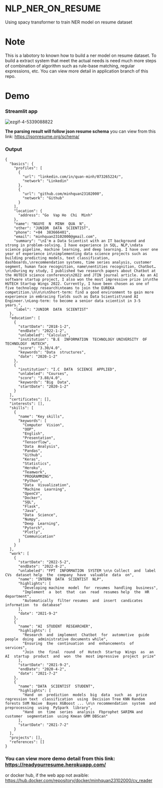 # NLP_NER_ON_RESUME
Using spacy transformer to train NER model on resume dataset

# Note
This is a labotory to known how to build a ner model on resume dataset. To build a extract system that meet the actual needs is need much more steps of combination of algorithm such as rule-base matching, regular expressions, etc. You can view more detail in application branch of this repo.

# Demo
### Streamlit app

![ezgif-4-5339088822](https://user-images.githubusercontent.com/57226852/210192175-9fdf942c-362b-4a7d-9074-f5d5852f0344.gif)


**The parsing result will follow json resume schema** you can view from this link: https://jsonresume.org/schema/

### Output
```
{
  "basics": {
    "profiles": [
      {
        "url": "linkedin.com/in/quan-minh/073265224/",
        "network": "Linkedin"
      },
      {
        "url": "github.com/minhquan23102000",
        "network": "Github"
      }
    ],
    "location": {
      "address": "Go  Vap Ho  Chi  Minh"
    },
    "name": "NGUYE  N  MINH  QUA  N",
    "other": "JUNIOR  DATA  SCIENTIST",
    "phone": "+84  383666401",
    "email": "minhquan23102000@gmail.com",
    "summary": "\nI'm a Data Scientist with an IT background and strong in problem-solving. I have experience in SQL, NLP,\ndata science pipeline, machine learning, and deep learning. I have over one year of experience in\nimplementing data science projects such as building predicting models, text classification, dashboards,\nrecommendation systems, time series analysis, customer segment, human face recognition, name\nentities recognition, Chatbot…\n\nDuring my study, I published two research papers about Chatbot at the HUTECH science conference\n2022 and JTIN journal article. As an AI software startup project, I also won the most impressive prize in\nthe HUTECH Startup Wings 2022. Currently, I have been chosen as one of five technology research\nteams to join the EUREKA competition.\n\n\n\nShort-term: find a good environment to gain more experience in embracing fields such as Data Scientist\nand AI Engineer.\nLong-term: to become a senior data scientist in 3-5 years.",
    "label": "JUNIOR  DATA  SCIENTIST"
  },
  "education": [
    {
      "startDate": "2018-1-2",
      "endDate": "2022-1-2",
      "unlabeled": "Calculus",
      "institution": "B.E  INFORMATION  TECHNOLOGY UNIVERSITY  OF  TECHNOLOGY  HUTECH",
      "score": "3.30/4.0",
      "keywords": "Data  structures",
      "date": "2020-1-2"
    },
    {
      "institution": "I.C  DATA  SCIENCE  APPLIED",
      "unlabeled": "Courses",
      "score": "3.88/4.0",
      "keywords": "Big  Data",
      "startDate": "2020-1-2"
    }
  ],
  "certificates": [],
  "interests": [],
  "skills": [
    {
      "name": "Key skills",
      "keywords": [
        "Computer  Vision",
        "OOP",
        "English",
        "Presentation",
        "Tensorflow",
        "Data  Analysis",
        "Pandas",
        "Github",
        "Keras",
        "Statistics",
        "Heroku",
        "Teamwork",
        "PROGRAMMING",
        "Python",
        "Data  Visualization",
        "Machine  Learning",
        "OpenCV",
        "Docker",
        "SQL",
        "Flask",
        "Java",
        "Data  Science",
        "Numpy",
        "Deep  Learning",
        "Pytorch",
        "Plotly",
        "Communication"
      ]
    }
  ],
  "work": [
    {
      "startDate": "2022-5-2",
      "endDate": "2022-8-2",
      "unlabeled": "FPT  INFORMATION  SYSTEM \n\n Collect  and  label  CVs  dataset help  the  company  have  valuable  data  on",
      "name": "INTERN  DATA  SCIENTIST  NLP",
      "highlights": [
        "Developing machine  model  for  resumes  handling  business",
        "Implement  a  bot  that  can  read  resumes help  the  HR  department",
        "Automatically  filter resumes  and  insert  candicates  information  to  database"
      ],
      "date": "2021-9-2"
    },
    {
      "name": "AI  STUDENT  RESEARCHER",
      "highlights": [
        "Research  and  implement  Chatbot  for  automotive  guide  people  doing  administrative documents while",
        "Ensuring  the  continuation  and  enhancements  of  services",
        "Join  the  final  round  of  Hutech  Startup  Wings  as  an  AI  startup  product  and  won  the  most impressive  project  prize"
      ],
      "startDate": "2021-9-2",
      "endDate": "2020-4-2",
      "date": "2021-7-2"
    },
    {
      "name": "DATA  SCIENTIST  STUDENT",
      "highlights": [
        "Hand  on  prediction  models  big  data  such  as  price  regression text  classification  using  Decision Tree KNN Random  forests SVM Naive  Bayes XGBoost ... \n\n recommendation  system  and  preprocessing  using  PySpark  library",
        "Hand  on  time  series  analysis  Fbprophet SARIMA and  customer  segmentation  using Kmean GMM DBScan"
      ],
      "startDate": "2021-7-2"
    }
  ],
  "projects": [],
  "references": []
}
```

### You can view more demo detail from this link: https://readyourresume.herokuapp.com/ 
or docker hub, if the web app not avaible: https://hub.docker.com/repository/docker/minhquan23102000/cv_reader
